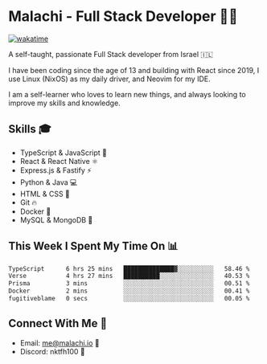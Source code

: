 # Malachi - Full Stack Developer 🚀🔥
[![wakatime](https://wakatime.com/badge/user/112ec769-e669-4b78-a46f-cf4343930741.svg)](https://wakatime.com/@112ec769-e669-4b78-a46f-cf4343930741)

A self-taught, passionate Full Stack developer from Israel 🇮🇱

I have been coding since the age of 13 and building with React since 2019, I use Linux (NixOS) as my daily driver, and Neovim for my IDE.

I am a self-learner who loves to learn new things, and always looking to improve my skills and knowledge.

## Skills 🎓
- TypeScript & JavaScript 💎
- React & React Native ⚛️
- Express.js & Fastify ⚡️
- Python & Java 💻
- HTML & CSS 🎨
- Git 🔥
- Docker 🐳
- MySQL & MongoDB 💾

## This Week I Spent My Time On 📊
<!--START_SECTION:waka-->

```txt
TypeScript      6 hrs 25 mins   ██████████████▓░░░░░░░░░░   58.46 %
Verse           4 hrs 27 mins   ██████████░░░░░░░░░░░░░░░   40.53 %
Prisma          3 mins          ░░░░░░░░░░░░░░░░░░░░░░░░░   00.51 %
Docker          2 mins          ░░░░░░░░░░░░░░░░░░░░░░░░░   00.41 %
fugitiveblame   0 secs          ░░░░░░░░░░░░░░░░░░░░░░░░░   00.05 %
```

<!--END_SECTION:waka-->


## Connect With Me 📱
- Email: me@malachi.io 📧
- Discord: nktfh100 👾

